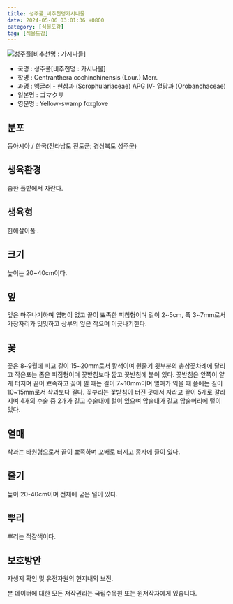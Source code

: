 ```yaml
---
title: 성주풀_비추천명가시나물
date: 2024-05-06 03:01:36 +0800
category: [식물도감]
tag: [식물도감]
---
```




![성주풀[비추천명 : 가시나물]](/fileUpload/plants/basic/Scrophulariaceae/Centranthera/9451/9451_1_th2.jpg)
- 국명 : 성주풀[비추천명 : 가시나물]
- 학명 : Centranthera cochinchinensis (Lour.) Merr.
- 과명 : 앵글러 - 현삼과 (Scrophulariaceae) APG Ⅳ- 열당과 (Orobanchaceae)
- 일본명 : ゴマクサ
- 영문명 : Yellow-swamp foxglove


## 분포
동아시아 / 한국(전라남도 진도군; 경상북도 성주군) 
## 생육환경
습한 풀밭에서 자란다.
## 생육형
한해살이풀 .
## 크기
높이는 20~40cm이다.
## 잎
잎은 마주나기하며 엽병이 없고 끝이 뾰족한 피침형이며 길이 2~5cm, 폭 3~7mm로서 가장자리가 밋밋하고 상부의 잎은 작으며 어긋나기한다.
## 꽃
꽃은 8~9월에 피고 길이 15~20mm로서 황색이며 원줄기 윗부분의 총상꽃차례에 달리고 작은포는 좁은 피짐형이며 꽃받침보다 짧고 꽃받침에 붙어 있다. 꽃받침은 앞쪽이 얕게 터지며 끝이 뾰족하고 꽃이 필 때는 길이 7~10mm이며 열매가 익을 때 쯤에는 길이 10~15mm로서 삭과보다 길다. 꽃부리는 꽃받침이 터진 곳에서 자라고 끝이 5개로 갈라지며 4개의 수술 중 2개가 길고 수술대에 털이 있으며 암술대가 길고 암술머리에 털이 있다.
## 열매
삭과는 타원형으로서 끝이 뾰족하며 포배로 터지고 종자에 줄이 있다.
## 줄기
높이 20-40cm이며 전체에 굳은 털이 있다.
## 뿌리
뿌리는 적갈색이다.
## 보호방안
자생지 확인 및 유전자원의 현지내외 보전.






본 데이터에 대한 모든 저작권리는 국립수목원 또는 원저작자에게 있습니다.
